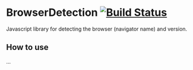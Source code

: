 BrowserDetection [![Build Status](https://travis-ci.org/spape/browser-detection.png)](https://travis-ci.org/spape/browser-detection)
=================

Javascript library for detecting the browser (navigator name) and version.

How to use
-----------------
...
